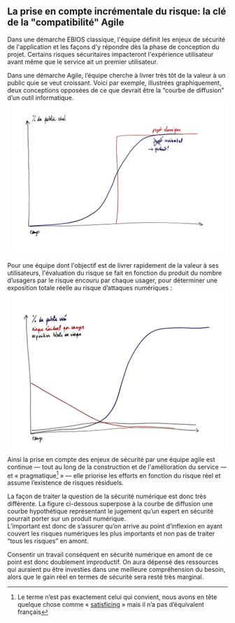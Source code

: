 ## La prise en compte incrémentale du risque: la clé de la "compatibilité" Agile

Dans une démarche EBIOS classique, l'équipe définit les enjeux de sécurité de l'application et les façons d'y répondre dès la phase de conception du projet. Certains risques sécuritaires impacteront l'expérience utilisateur avant même que le service ait un premier utilisateur.

Dans une démarche Agile, l’équipe cherche à livrer très tôt de la valeur à un public quie se veut croissant. Voici par exemple, illustrées graphiquement, deux conceptions opposées de ce que devrait être la “courbe de diffusion” d’un outil informatique.![](/assets/projet-vs-produit.png)

Pour une équipe dont l'objectif est de livrer rapidement de la valeur à ses utilisateurs, l'évaluation du risque se fait en fonction du produit du nombre d’usagers par le risque encouru par chaque usager, pour déterminer une exposition totale réelle au risque d’attaques numériques :![](/assets/risque-produit.png)

Ainsi la prise en compte des enjeux de sécurité par une équipe agile est continue — tout au long de la construction et de l'amélioration du service — et « pragmatique[^1] » — elle priorise les efforts en fonction du risque réel et assume l’existence de risques résiduels.

La façon de traiter la question de la sécurité numérique est donc très différente. La figure ci-dessous superpose à la courbe de diffusion une courbe hypothétique représentant le jugement qu’un expert en sécurité pourrait porter sur un produit numérique.  
L’important est donc de s’assurer qu’on arrive au point d’inflexion en ayant couvert les risques numériques les plus importants et non pas de traiter “tous les risques” en amont.

Consentir un travail conséquent en sécurité numérique en amont de ce point est donc doublement improductif. On aura dépensé des ressources qui auraient pu être investies dans une meilleure compréhension du besoin, alors que le gain réel en termes de sécurité sera resté très marginal.

[^1]: Le terme n’est pas exactement celui qui convient, nous avons en tête quelque chose comme « [satisficing](https://fr.wikipedia.org/wiki/Satisficing) » mais il n’a pas d’équivalent français

